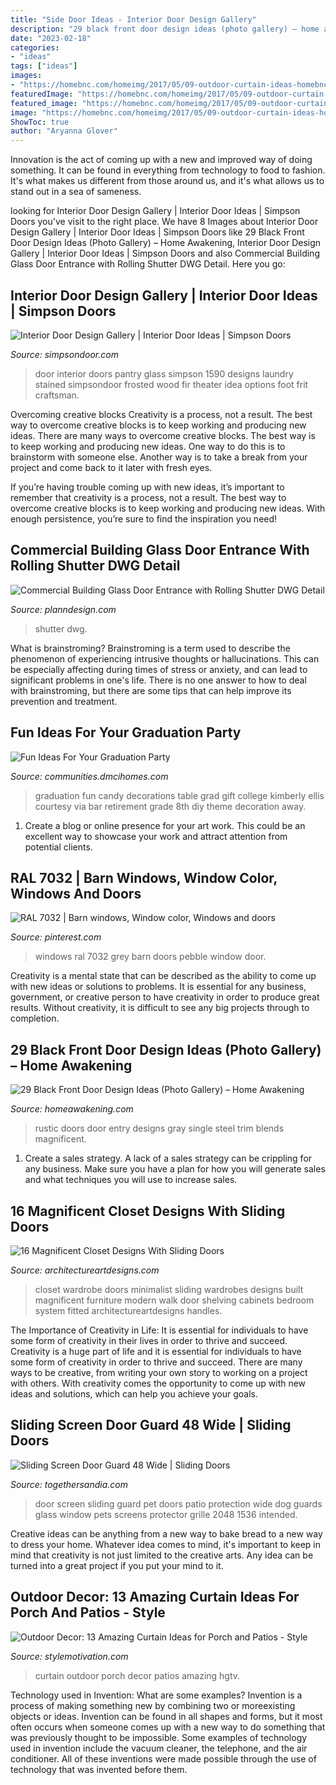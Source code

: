 ```yaml
---
title: "Side Door Ideas - Interior Door Design Gallery"
description: "29 black front door design ideas (photo gallery) – home awakening"
date: "2023-02-18"
categories:
- "ideas"
tags: ["ideas"]
images:
- "https://homebnc.com/homeimg/2017/05/09-outdoor-curtain-ideas-homebnc.jpg"
featuredImage: "https://homebnc.com/homeimg/2017/05/09-outdoor-curtain-ideas-homebnc.jpg"
featured_image: "https://homebnc.com/homeimg/2017/05/09-outdoor-curtain-ideas-homebnc.jpg"
image: "https://homebnc.com/homeimg/2017/05/09-outdoor-curtain-ideas-homebnc.jpg"
ShowToc: true
author: "Aryanna Glover"
---
```



Innovation is the act of coming up with a new and improved way of doing something. It can be found in everything from technology to food to fashion. It's what makes us different from those around us, and it's what allows us to stand out in a sea of sameness.

	

		
looking for Interior Door Design Gallery | Interior Door Ideas | Simpson Doors you've visit to the right place. We have 8 Images about Interior Door Design Gallery | Interior Door Ideas | Simpson Doors like 29 Black Front Door Design Ideas (Photo Gallery) – Home Awakening, Interior Door Design Gallery | Interior Door Ideas | Simpson Doors and also Commercial Building Glass Door Entrance with Rolling Shutter DWG Detail. Here you go:
		
    
## Interior Door Design Gallery | Interior Door Ideas | Simpson Doors

<img loading=lazy src="https://www.simpsondoor.com/door-idea-gallery/fullsize/interior-wood-door-1590.jpg" onerror="this.onerror=null;this.src='https://tse2.mm.bing.net/th?id=OIP.RZL8kJ7v7MSUAFT_h-OGAQHaMt&amp;pid=15.1';" alt="Interior Door Design Gallery | Interior Door Ideas | Simpson Doors">

_Source: simpsondoor.com_

>door interior doors pantry glass simpson 1590 designs laundry stained simpsondoor frosted wood fir theater idea options foot frit craftsman. 

	

Overcoming creative blocks
Creativity is a process, not a result. The best way to overcome creative blocks is to keep working and producing new ideas.
There are many ways to overcome creative blocks. The best way is to keep working and producing new ideas. One way to do this is to brainstorm with someone else. Another way is to take a break from your project and come back to it later with fresh eyes.

If you’re having trouble coming up with new ideas, it’s important to remember that creativity is a process, not a result. The best way to overcome creative blocks is to keep working and producing new ideas. With enough persistence, you’re sure to find the inspiration you need!

    
## Commercial Building Glass Door Entrance With Rolling Shutter DWG Detail

<img loading=lazy src="http://www.planndesign.com/sites/default/files/styles/1200x620/public/2020/04/commercial-building-glass-door-entrance-with-rolling-shutter-dwg-detail.jpg?itok=8EWLm0iD" onerror="this.onerror=null;this.src='https://tse2.mm.bing.net/th?id=OIP.UrzQfzyEvJTkAjQoKaFGOQHaD0&amp;pid=15.1';" alt="Commercial Building Glass Door Entrance with Rolling Shutter DWG Detail">

_Source: planndesign.com_

>shutter dwg. 

	

What is brainstroming?
Brainstroming is a term used to describe the phenomenon of experiencing intrusive thoughts or hallucinations. This can be especially affecting during times of stress or anxiety, and can lead to significant problems in one's life. There is no one answer to how to deal with brainstroming, but there are some tips that can help improve its prevention and treatment.

    
## Fun Ideas For Your Graduation Party

<img loading=lazy src="http://communities.dmcihomes.com/wp-content/uploads/2015/03/graduation-food-ideas.jpg" onerror="this.onerror=null;this.src='https://tse2.mm.bing.net/th?id=OIP.UHToK7XT43exBI32VBc7rgHaJ3&amp;pid=15.1';" alt="Fun Ideas For Your Graduation Party">

_Source: communities.dmcihomes.com_

>graduation fun candy decorations table grad gift college kimberly ellis courtesy via bar retirement grade 8th diy theme decoration away. 

	

1. Create a blog or online presence for your art work. This could be an excellent way to showcase your work and attract attention from potential clients.

    
## RAL 7032 | Barn Windows, Window Color, Windows And Doors

<img loading=lazy src="https://i.pinimg.com/736x/60/d5/c4/60d5c4887ac02faeafd932b7ef5b944e--barn-windows-door-ideas.jpg" onerror="this.onerror=null;this.src='https://tse3.mm.bing.net/th?id=OIP.E7KpUJMR6vHU5phMrvfArQHaJ3&amp;pid=15.1';" alt="RAL 7032 | Barn windows, Window color, Windows and doors">

_Source: pinterest.com_

>windows ral 7032 grey barn doors pebble window door. 

	

Creativity is a mental state that can be described as the ability to come up with new ideas or solutions to problems. It is essential for any business, government, or creative person to have creativity in order to produce great results. Without creativity, it is difficult to see any big projects through to completion.

    
## 29 Black Front Door Design Ideas (Photo Gallery) – Home Awakening

<img loading=lazy src="https://www.homeawakening.com/wp-content/uploads/2018/05/18.-Rustic-Blends.jpg" onerror="this.onerror=null;this.src='https://tse4.mm.bing.net/th?id=OIP.EmulcfES5cldH74GTUeaawHaMQ&amp;pid=15.1';" alt="29 Black Front Door Design Ideas (Photo Gallery) – Home Awakening">

_Source: homeawakening.com_

>rustic doors door entry designs gray single steel trim blends magnificent. 

	

1. Create a sales strategy. A lack of a sales strategy can be crippling for any business. Make sure you have a plan for how you will generate sales and what techniques you will use to increase sales.

    
## 16 Magnificent Closet Designs With Sliding Doors

<img loading=lazy src="https://www.architectureartdesigns.com/wp-content/uploads/2016/06/7-13.jpg" onerror="this.onerror=null;this.src='https://tse2.mm.bing.net/th?id=OIP.unG6tXkPghubiqeFgsszRwHaLN&amp;pid=15.1';" alt="16 Magnificent Closet Designs With Sliding Doors">

_Source: architectureartdesigns.com_

>closet wardrobe doors minimalist sliding wardrobes designs built magnificent furniture modern walk door shelving cabinets bedroom system fitted architectureartdesigns handles. 

	

The Importance of Creativity in Life: It is essential for individuals to have some form of creativity in their lives in order to thrive and succeed.
Creativity is a huge part of life and it is essential for individuals to have some form of creativity in order to thrive and succeed. There are many ways to be creative, from writing your own story to working on a project with others. With creativity comes the opportunity to come up with new ideas and solutions, which can help you achieve your goals.

    
## Sliding Screen Door Guard 48 Wide | Sliding Doors

<img loading=lazy src="http://togethersandia.com/wp-content/uploads/2017/10/sliding-screen-door-guard-48-wide1536-x-2048.jpg" onerror="this.onerror=null;this.src='https://tse3.mm.bing.net/th?id=OIP.2Md_tsKS1UFTqhFg-OPDSAHaJ4&amp;pid=15.1';" alt="Sliding Screen Door Guard 48 Wide | Sliding Doors">

_Source: togethersandia.com_

>door screen sliding guard pet doors patio protection wide dog guards glass window pets screens protector grille 2048 1536 intended. 

	

Creative ideas can be anything from a new way to bake bread to a new way to dress your home. Whatever idea comes to mind, it's important to keep in mind that creativity is not just limited to the creative arts. Any idea can be turned into a great project if you put your mind to it.

    
## Outdoor Decor: 13 Amazing Curtain Ideas For Porch And Patios - Style

<img loading=lazy src="https://homebnc.com/homeimg/2017/05/09-outdoor-curtain-ideas-homebnc.jpg" onerror="this.onerror=null;this.src='https://tse3.mm.bing.net/th?id=OIP.XEtM0a3T5nf7rzxfj3fL5gHaLH&amp;pid=15.1';" alt="Outdoor Decor: 13 Amazing Curtain Ideas for Porch and Patios - Style">

_Source: stylemotivation.com_

>curtain outdoor porch decor patios amazing hgtv. 

	

Technology used in Invention: What are some examples?
Invention is a process of making something new by combining two or moreexisting objects or ideas. Invention can be found in all shapes and forms, but it most often occurs when someone comes up with a new way to do something that was previously thought to be impossible. 
Some examples of technology used in invention include the vacuum cleaner, the telephone, and the air conditioner. All of these inventions were made possible through the use of technology that was invented before them.


